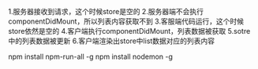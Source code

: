 1.服务器接收到请求，这个时候store是空的
2.服务器端不会执行componentDidMount，所以列表内容获取不到
3.客服端代码运行，这个时候store依然是空的
4.客户端执行componentDidMount，列表数据被获取
5.sotre中的列表数据被更新
6.客户端渲染出store中list数据对应的列表内容

npm install npm-run-all -g
npm install nodemon -g
